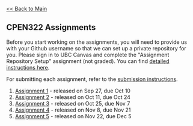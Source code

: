 [<< Back to Main](../README.md)

## CPEN322 Assignments

Before you start working on the assignments, you will need to provide us with your Github username so that we can set up a private repository for you. Please sign in to UBC Canvas and complete the "Assignment Repository Setup" assignment (not graded). You can find [detailed instructions here](setup.md).

For submitting each assignment, refer to the [submission instructions](canvas-submission.md).

1. [Assignment 1](assignment-1.md) - released on Sep 27, due Oct 10
2. [Assignment 2](assignment-2.md) - released on Oct 11, due Oct 24
3. [Assignment 3](assignment-3.md) - released on Oct 25, due Nov 7
4. [Assignment 4](assignment-4.md) - released on Nov 8, due Nov 21
5. [Assignment 5](assignment-5.md) - released on Nov 22, due Dec 5
